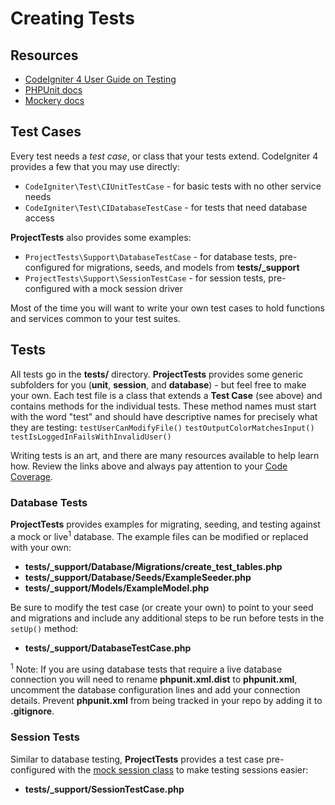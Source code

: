 # Creating Tests

## Resources
* [CodeIgniter 4 User Guide on Testing](https://codeigniter4.github.io/userguide/testing/index.html)
* [PHPUnit docs](https://phpunit.readthedocs.io/en/8.3/index.html)
* [Mockery docs](http://docs.mockery.io/en/latest/)

## Test Cases

Every test needs a *test case*, or class that your tests extend. CodeIgniter 4
provides a few that you may use directly:
* `CodeIgniter\Test\CIUnitTestCase` - for basic tests with no other service needs
* `CodeIgniter\Test\CIDatabaseTestCase` - for tests that need database access

**ProjectTests** also provides some examples:
* `ProjectTests\Support\DatabaseTestCase` - for database tests, pre-configured for migrations, seeds, and models from **tests/_support**
* `ProjectTests\Support\SessionTestCase` - for session tests, pre-configured with a mock session driver

Most of the time you will want to write your own test cases to hold functions and services
common to your test suites.

## Tests

All tests go in the **tests/** directory. **ProjectTests** provides some generic
subfolders for you (**unit**, **session**, and **database**) - but feel free to make your
own. Each test file is a class that extends a **Test Case** (see above) and contains methods
for the individual tests. These method names must start with the word "test" and should
have descriptive names for precisely what they are testing:
`testUserCanModifyFile()` `testOutputColorMatchesInput()` `testIsLoggedInFailsWithInvalidUser()`

Writing tests is an art, and there are many resources available to help learn how. Review
the links above and always pay attention to your [Code Coverage](docs/COVERAGE.md).

### Database Tests

**ProjectTests** provides examples for migrating, seeding, and testing against a mock
or live<sup>1</sup> database. The example files can be modified or replaced with your own:
* **tests/_support/Database/Migrations/create_test_tables.php**
* **tests/_support/Database/Seeds/ExampleSeeder.php**
* **tests/_support/Models/ExampleModel.php**

Be sure to modify the test case (or create your own) to point to your seed and migrations
and include any additional steps to be run before tests in the `setUp()` method:
* **tests/_support/DatabaseTestCase.php**

<sup>1</sup> Note: If you are using database tests that require a live database connection you will need
to rename **phpunit.xml.dist** to **phpunit.xml**, uncomment the database configuration
lines and add your connection details. Prevent **phpunit.xml** from being tracked in your
repo by adding it to **.gitignore**.

### Session Tests

Similar to database testing, **ProjectTests** provides a test case pre-configured
with the [mock session class](https://codeigniter4.github.io/userguide/testing/overview.html#mocking-services)
to make testing sessions easier:
* **tests/_support/SessionTestCase.php**
